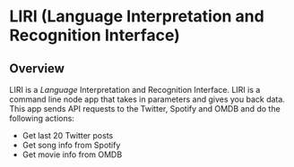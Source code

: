 # LIRI (Language Interpretation and Recognition Interface)

## Overview

LIRI is a _Language_ Interpretation and Recognition Interface. LIRI is a command line node app that takes in parameters and gives you back data. This app sends API requests to the Twitter, Spotify and OMDB and do the following actions:
* Get last 20 Twitter posts
* Get song info from Spotify
* Get movie info from OMDB
